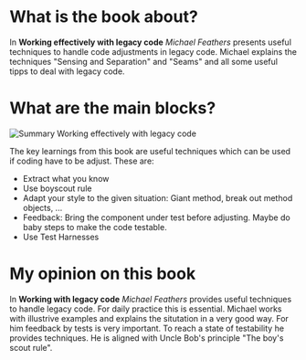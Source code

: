 # What is the book about?
In <strong>Working effectively with legacy code</strong> <em>Michael Feathers</em> presents useful techniques to handle code adjustments in legacy code. Michael explains the techniques "Sensing and Separation" and "Seams" and all some useful tipps to deal with legacy code. 

# What are the main blocks?
![Summary Working effectively with legacy code]()

The key learnings from this book are useful techniques which can be used if coding have to be adjust. These are:
- Extract what you know
- Use boyscout rule
- Adapt your style to the given situation: Giant method, break out method objects, ...
- Feedback: Bring the component under test before adjusting. Maybe do baby steps to make the code testable. 
- Use Test Harnesses

# My opinion on this book
In <strong>Working with legacy code</strong> <em>Michael Feathers</em> provides useful techniques to handle legacy code. For daily practice this is essential. Michael works with illustrive examples and explains the situtation in a very good way. For him feedback by tests is very important. To reach a state of testability he provides techniques. He is aligned with Uncle Bob's principle "The boy's scout rule". 
